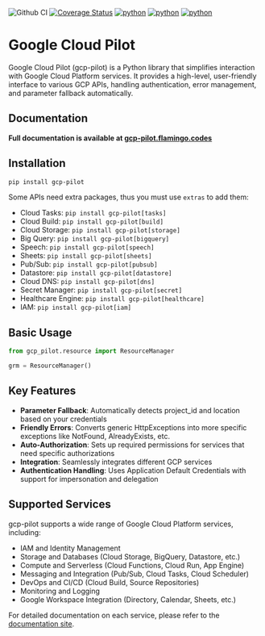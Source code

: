 ![Github CI](https://github.com/flamingo-run/gcp-pilot/workflows/Github%20CI/badge.svg)
[![Coverage Status](https://coveralls.io/repos/github/flamingo-run/gcp-pilot/badge.svg)](https://coveralls.io/github/flamingo-run/gcp-pilot)
[![python](https://img.shields.io/badge/python-3.11-blue.svg)]() [![python](https://img.shields.io/badge/python-3.12-blue.svg)]() [![python](https://img.shields.io/badge/python-3.13-blue.svg)]()

# Google Cloud Pilot

Google Cloud Pilot (gcp-pilot) is a Python library that simplifies interaction with Google Cloud Platform services. It provides a high-level, user-friendly interface to various GCP APIs, handling authentication, error management, and parameter fallback automatically.

## Documentation

**Full documentation is available at [gcp-pilot.flamingo.codes](https://gcp-pilot.flamingo.codes)**

## Installation

```bash
pip install gcp-pilot
```

Some APIs need extra packages, thus you must use `extras` to add them:

- Cloud Tasks: `pip install gcp-pilot[tasks]`
- Cloud Build: `pip install gcp-pilot[build]`
- Cloud Storage: `pip install gcp-pilot[storage]`
- Big Query: `pip install gcp-pilot[bigquery]`
- Speech: `pip install gcp-pilot[speech]`
- Sheets: `pip install gcp-pilot[sheets]`
- Pub/Sub: `pip install gcp-pilot[pubsub]`
- Datastore: `pip install gcp-pilot[datastore]`
- Cloud DNS: `pip install gcp-pilot[dns]`
- Secret Manager: `pip install gcp-pilot[secret]`
- Healthcare Engine: `pip install gcp-pilot[healthcare]`
- IAM: `pip install gcp-pilot[iam]`

## Basic Usage

```python
from gcp_pilot.resource import ResourceManager

grm = ResourceManager()
```

## Key Features

- **Parameter Fallback**: Automatically detects project_id and location based on your credentials
- **Friendly Errors**: Converts generic HttpExceptions into more specific exceptions like NotFound, AlreadyExists, etc.
- **Auto-Authorization**: Sets up required permissions for services that need specific authorizations
- **Integration**: Seamlessly integrates different GCP services
- **Authentication Handling**: Uses Application Default Credentials with support for impersonation and delegation

## Supported Services

gcp-pilot supports a wide range of Google Cloud Platform services, including:

- IAM and Identity Management
- Storage and Databases (Cloud Storage, BigQuery, Datastore, etc.)
- Compute and Serverless (Cloud Functions, Cloud Run, App Engine)
- Messaging and Integration (Pub/Sub, Cloud Tasks, Cloud Scheduler)
- DevOps and CI/CD (Cloud Build, Source Repositories)
- Monitoring and Logging
- Google Workspace Integration (Directory, Calendar, Sheets, etc.)

For detailed documentation on each service, please refer to the [documentation site](https://github.com/flamingo-run/gcp-pilot/tree/main/docs).
